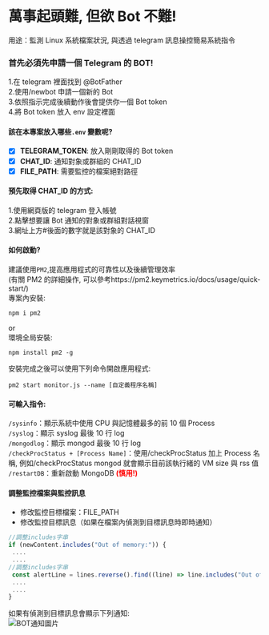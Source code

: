 # 萬事起頭難, 但欲 Bot 不難!

用途：監測 Linux 系統檔案狀況, 與透過 telegram 訊息操控簡易系統指令

### **首先必須先申請一個 Telegram 的 BOT!**

1.在 telegram 裡面找到 @BotFather  
2.使用/newbot 申請一個新的 Bot  
3.依照指示完成後續動作後會提供你一個 Bot token  
4.將 Bot token 放入 env 設定裡面

#### 該在本專案放入哪些`.env` 變數呢?

- [x] **TELEGRAM_TOKEN**: 放入剛剛取得的 Bot token
- [x] **CHAT_ID**: 通知對象或群組的 CHAT_ID
- [x] **FILE_PATH**: 需要監控的檔案絕對路徑

#### 預先取得 CHAT_ID 的方式:

1.使用網頁版的 telegram 登入帳號  
2.點擊想要讓 Bot 通知的對象或群組對話視窗  
3.網址上方#後面的數字就是該對象的 CHAT_ID

#### 如何啟動?

建議使用`PM2`,提高應用程式的可靠性以及後續管理效率  
(有關 PM2 的詳細操作, 可以參考https://pm2.keymetrics.io/docs/usage/quick-start/)  
專案內安裝:

```
npm i pm2
```

or  
環境全局安裝:

```
npm install pm2 -g
```

安裝完成之後可以使用下列命令開啟應用程式:

```
pm2 start monitor.js --name [自定義程序名稱]
```

#### 可輸入指令:

`/sysinfo`：顯示系統中使用 CPU 與記憶體最多的前 10 個 Process  
`/syslog`：顯示 syslog 最後 10 行 log  
`/mongodlog`：顯示 mongod 最後 10 行 log  
`/checkProcStatus + [Process Name]`：使用/checkProcStatus 加上 Process 名稱, 例如/checkProcStatus mongod 就會顯示目前該執行緒的 VM size 與 rss 值  
`/restartDB`：重新啟動 MongoDB <span style="color: red;">**(慎用!)**</span>

#### 調整監控檔案與監控訊息

- 修改監控目標檔案：FILE_PATH
- 修改監控目標訊息（如果在檔案內偵測到目標訊息時即時通知）

```js
//調整includes字串
if (newContent.includes("Out of memory:")) {
 ....
 ....
//調整includes字串
 const alertLine = lines.reverse().find((line) => line.includes("Out of memory:"));
 ....
 ....
}
```

如果有偵測到目標訊息會顯示下列通知:  
![BOT通知圖片](https://reurl.cc/y63GYE "telegram alert範例.")
